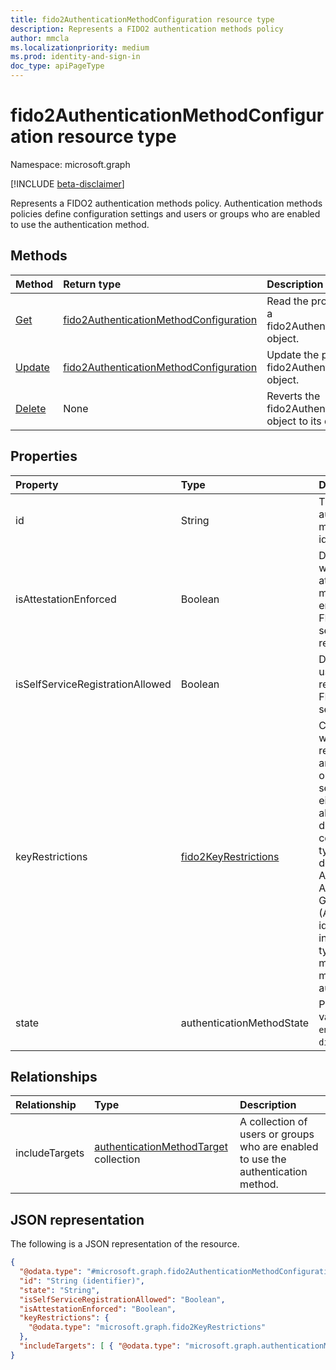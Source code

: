 ```yaml
---
title: fido2AuthenticationMethodConfiguration resource type
description: Represents a FIDO2 authentication methods policy
author: mmcla
ms.localizationpriority: medium
ms.prod: identity-and-sign-in
doc_type: apiPageType
---
```


# fido2AuthenticationMethodConfiguration resource type

Namespace: microsoft.graph

[!INCLUDE [beta-disclaimer](../../includes/beta-disclaimer.md)]

Represents a FIDO2 authentication methods policy. Authentication methods policies define configuration settings and users or groups who are enabled to use the authentication method.

## Methods

| Method                                                            | Return type                                                                                      | Description                                                                               |
| :---------------------------------------------------------------- | :----------------------------------------------------------------------------------------------- | :---------------------------------------------------------------------------------------- |
| [Get](../api/fido2authenticationmethodconfiguration-get.md)       | [fido2AuthenticationMethodConfiguration](../resources/fido2authenticationmethodconfiguration.md) | Read the properties and relationships of a fido2AuthenticationMethodConfiguration object. |
| [Update](../api/fido2authenticationmethodconfiguration-update.md) | [fido2AuthenticationMethodConfiguration](../resources/fido2authenticationmethodconfiguration.md) | Update the properties of a fido2AuthenticationMethodConfiguration object.                 |
| [Delete](../api/fido2authenticationmethodconfiguration-delete.md) | None                                                                                             | Reverts the fido2AuthenticationMethodConfiguration object to its default configuration.   |

## Properties

| Property                         | Type                                                         | Description                                                                                                                                                                                                                                                      |
| :------------------------------- | :----------------------------------------------------------- | :--------------------------------------------------------------------------------------------------------------------------------------------------------------------------------------------------------------------------------------------------------------- |
| id                               | String                                                       | The authentication method policy identifier.                                                                                                                                                                                                                     |
| isAttestationEnforced            | Boolean                                                      | Determines whether attestation must be enforced for FIDO2 security key registration.                                                                                                                                                                             |
| isSelfServiceRegistrationAllowed | Boolean                                                      | Determines if users can register new FIDO2 security keys.                                                                                                                                                                                                        |
| keyRestrictions                  | [fido2KeyRestrictions](../resources/fido2keyrestrictions.md) | Controls whether key restrictions are enforced on FIDO2 security keys, either allowing or disallowing certain key types as defined by Authenticator Attestation GUID (AAGUID), an identifier that indicates the type (e.g. make and model) of the authenticator. |
| state                            | authenticationMethodState                                    | Possible values are: `enabled`, `disabled`.                                                                                                                                                                                                                      |

## Relationships

| Relationship   | Type                                                                                | Description                                                                       |
| :------------- | :---------------------------------------------------------------------------------- | :-------------------------------------------------------------------------------- |
| includeTargets | [authenticationMethodTarget](../resources/authenticationmethodtarget.md) collection | A collection of users or groups who are enabled to use the authentication method. |

## JSON representation

The following is a JSON representation of the resource.

<!-- {
  "blockType": "resource",
  "keyProperty": "id",
  "@odata.type": "microsoft.graph.fido2AuthenticationMethodConfiguration",
  "baseType": "microsoft.graph.authenticationMethodConfiguration",
  "openType": false
}
-->

```json
{
  "@odata.type": "#microsoft.graph.fido2AuthenticationMethodConfiguration",
  "id": "String (identifier)",
  "state": "String",
  "isSelfServiceRegistrationAllowed": "Boolean",
  "isAttestationEnforced": "Boolean",
  "keyRestrictions": {
    "@odata.type": "microsoft.graph.fido2KeyRestrictions"
  },
  "includeTargets": [ { "@odata.type": "microsoft.graph.authenticationMethodTarget" } ]
}
```
